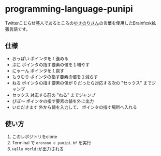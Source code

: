 # programming-language-punipi

Twitterこじらせ芸人であるところの[ゆきのりさん](https://twitter.com/innocent_mame)の言葉を使用したBrainfxxk拡張言語です。

## 仕様

- おっぱい ポインタを１進める
- ぷに ポインタの指す要素の値を１増やす
- にゃーん ポインタを１戻す
- もうむり ポインタの指す要素の値を１減らす
- ねる ポインタの指す要素の値が 0 だったら対応する次の "セックス" までジャンプ
- セックス 対応する前の "ねる" までジャンプ
- ぴぽ〜 ポインタの指す要素の値を外に出力
- いただきます 外から値を入力して、 ポインタの指す場所へ入れる

## 使い方

1. このレポジトリをclone
2. Terminal で ` orenono e punipi.bf ` を実行
3. `Hello World!`が出力される


